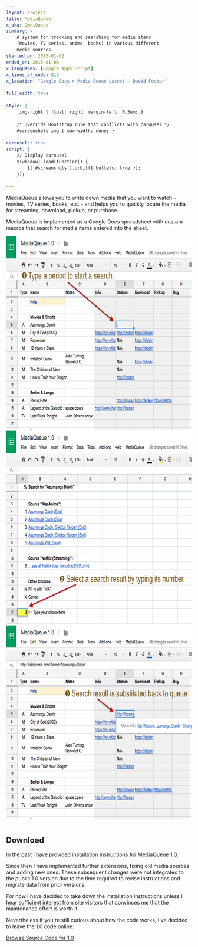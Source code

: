 ```yaml
---
layout: project
title: MediaQueue
x_aka: OmniQueue
summary: >
    A system for tracking and searching for media items
    (movies, TV series, anime, books) in various different
    media sources.
started_on: 2015-01-02
ended_on: 2015-01-06
x_languages: [Google_Apps_Script]
x_lines_of_code: 819
x_location: "Google Docs > Media Queue Latest - David Foster"

full_width: true

style: |
    .img-right { float: right; margin-left: 0.5em; }
    
    /* Override Bootstrap rule that conflicts with carousel */
    #screenshots img { max-width: none; }

carousels: true
script: |
    // Display carousel
    $(window).load(function() {
        $('#screenshots').orbit({ bullets: true });
    });

---
```


MediaQueue allows you to write down media that you want to watch - movies, TV series, books, etc. - and helps you to quickly locate the media for streaming, download, pickup, or purchase.

MediaQueue is implemented as a Google Docs spreadsheet with custom macros that search for media items entered into the sheet.

<div style="margin-bottom: 3em;">
    <div id="screenshots">
        <img src="/assets/2015/media-queue/screen1.png" width="750" height="525" />
        <img src="/assets/2015/media-queue/screen2.png" width="750" height="525" />
        <img src="/assets/2015/media-queue/screen3.png" width="750" height="525" />
    </div>
</div>

## Download

In the past I have provided installation instructions for MediaQueue 1.0.

Since then I have implemented further extensions, fixing old media sources and adding new ones. These subsequent changes were not integrated to the public 1.0 version due to the time required to revise instructions and migrate data from prior versions.

For now I have decided to take down the installation instructions unless I [hear sufficient interest](/contact/) from site visitors that convinces me that the maintenance effort is worth it.

Nevertheless if you're still curious about how the code works, I've decided to leave the 1.0 code online:

<a class="btn btn-primary" target="_new" href="https://gist.github.com/davidfstr/0f212ddf160b2f776884">
    Browse Source Code for 1.0
</a>
